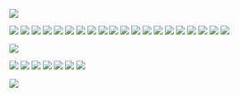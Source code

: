 ![](https://gifcity.carrd.co/assets/images/gallery38/ce1c7842.gif?v=26dffab5)

![](https://blinkies.cafe/b/blinkiesCafe-eW.gif) ![](https://blinkies.cafe/b/blinkiesCafe-yv.gif) ![](https://blinkies.cafe/b/blinkiesCafe-z2.gif) ![](https://blinkies.cafe/b/display/0079-nonbinary.gif) ![](https://blinkies.cafe/b/blinkiesCafe-OT.gif) 
![](https://gifcity.carrd.co/assets/images/gallery25/8267e659.gif?v=26dffab5) ![](https://gifcity.carrd.co/assets/images/gallery24/bcabd9ba.gif?v=26dffab5) ![](https://gifcity.carrd.co/assets/images/gallery24/22fd8a91.gif?v=26dffab5) ![](https://gifcity.carrd.co/assets/images/gallery25/57cfc9d0.png?v=26dffab5) ![](https://gifcity.carrd.co/assets/images/gallery23/a89fcd84.gif?v=26dffab5)
![](https://gifcity.carrd.co/assets/images/gallery22/e1d59886.gif?v=26dffab5) ![](https://gifcity.carrd.co/assets/images/gallery21/73a357f8.gif?v=26dffab5) ![](https://gifcity.carrd.co/assets/images/gallery21/a83b0899.gif?v=26dffab5) ![](https://gifcity.carrd.co/assets/images/gallery20/825dc2fa.gif?v=26dffab5) ![](https://gifcity.carrd.co/assets/images/gallery20/457cafe6.gif?v=26dffab5) 
![](https://blinkies.cafe/b/blinkiesCafe-Pz.gif) ![](https://blinkies.cafe/b/display/0050-capricorn.gif) ![](https://blinkies.cafe/b/blinkiesCafe-xM.gif) ![](https://blinkies.cafe/b/blinkiesCafe-q7.gif) ![](https://64.media.tumblr.com/d3aea0c7c3e626289b7f55f60a84ccba/tumblr_pc38rqsNC61u4h28eo6_250.gif)

![](https://gifcity.carrd.co/assets/images/gallery38/ce1c7842.gif?v=26dffab5)

![](https://gifcity.carrd.co/assets/images/gallery59/5c81f043.gif?v=26dffab5) ![](https://gifcity.carrd.co/assets/images/gallery55/e45f5cec.png?v=26dffab5) ![](https://gifcity.carrd.co/assets/images/gallery50/4d948783.png?v=26dffab5) ![](https://gifcity.carrd.co/assets/images/gallery50/1abaff1b.jpg?v=26dffab5) ![](https://orig00.deviantart.net/72fc/f/2017/300/2/9/furby_fan_stamp_by_aikenlugia-dbrvt7t.gif) ![](https://orig00.deviantart.net/4b68/f/2013/341/f/a/daringdash_stamp_by_drakkenlovesshego12-d6x55gv.png) ![](https://64.media.tumblr.com/113b705c51734b829489939166bef3f2/tumblr_pg8i2lMWrD1xzybrpo1_100.png) 

![](https://orig00.deviantart.net/d1e4/f/2018/164/1/9/dj_pon_3_vinyl_scratch_fan_button_by_agent__kiwi-dce9wvo.png)


